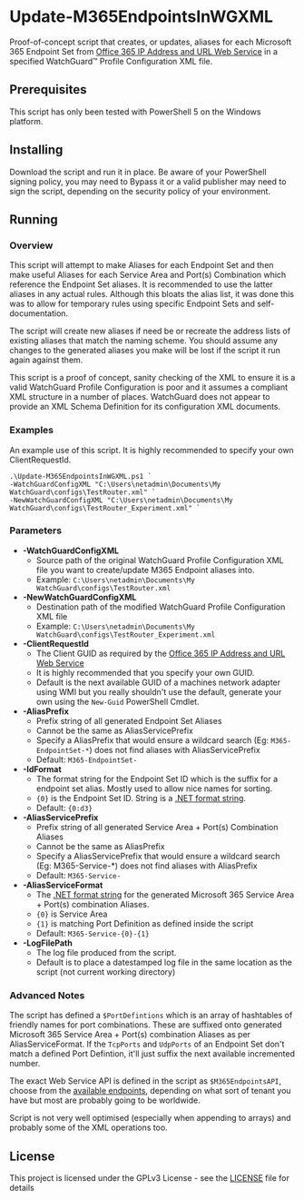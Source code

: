 # Update-M365EndpointsInWGXML

Proof-of-concept script that creates, or updates, aliases for each Microsoft 365 Endpoint Set from [Office 365 IP Address and URL Web Service](https://docs.microsoft.com/en-us/office365/enterprise/urls-and-ip-address-ranges) in a specified WatchGuard&#8482; Profile Configuration XML file.

## Prerequisites

This script has only been tested with PowerShell 5 on the Windows platform.

## Installing

Download the script and run it in place. Be aware of your PowerShell signing policy, you may need to Bypass it or a valid publisher may need to sign the script, depending on the security policy of your environment.

## Running

### Overview

This script will attempt to make Aliases for each Endpoint Set and then make useful Aliases for each Service Area and Port(s) Combination which reference the Endpoint Set aliases. It is recommended to use the latter aliases in any actual rules. Although this bloats the alias list, it was done this was to allow for temporary rules using specific Endpoint Sets and self-documentation.

The script will create new aliases if need be or recreate the address lists of existing aliases that match the naming scheme. You should assume any changes to the generated aliases you make will be lost if the script it run again against them.

This script is a proof of concept, sanity checking of the XML to ensure it is a valid WatchGuard Profile Configuration is poor and it assumes a compliant XML structure in a number of places. WatchGuard does not appear to provide an XML Schema Definition for its configuration XML documents.

### Examples

An example use of this script. It is highly recommended to specify your own ClientRequestId.
```
.\Update-M365EndpointsInWGXML.ps1 `
-WatchGuardConfigXML "C:\Users\netadmin\Documents\My WatchGuard\configs\TestRouter.xml" `
-NewWatchGuardConfigXML "C:\Users\netadmin\Documents\My WatchGuard\configs\TestRouter_Experiment.xml" `
```

### Parameters

* **-WatchGuardConfigXML**
  * Source path of the original WatchGuard Profile Configuration XML file you want to create/update M365 Endpoint aliases into.
  * Example: `C:\Users\netadmin\Documents\My WatchGuard\configs\TestRouter.xml`
* **-NewWatchGuardConfigXML**
  * Destination path of the modified WatchGuard Profile Configuration XML file
  * Example: `C:\Users\netadmin\Documents\My WatchGuard\configs\TestRouter_Experiment.xml`
* **-ClientRequestId**
  * The Client GUID as required by the [Office 365 IP Address and URL Web Service](https://docs.microsoft.com/en-us/office365/enterprise/office-365-ip-web-service#common-parameters)
  * It is highly recommended that you specify your own GUID.
  * Default is the next available GUID of a machines network adapter using WMI but you really shouldn't use the default, generate your own using the `New-Guid` PowerShell Cmdlet.
* **-AliasPrefix**
  * Prefix string of all generated Endpoint Set Aliases
  * Cannot be the same as AliasServicePrefix
  * Specify a AliasPrefix that would ensure a wildcard search (Eg: `M365-EndpointSet-*`) does not find aliases with AliasServicePrefix
  * Default: `M365-EndpointSet-`
* **-IdFormat**
  * The format string for the Endpoint Set ID which is the suffix for a endpoint set alias. Mostly used to allow nice names for sorting.
  * `{0}` is the Endpoint Set ID. String is a [.NET format string](https://docs.microsoft.com/en-us/dotnet/standard/base-types/custom-numeric-format-strings).
  * Default: `{0:d3}`
* **-AliasServicePrefix**
  * Prefix string of all generated Service Area + Port(s) Combination Aliases
  * Cannot be the same as AliasPrefix
  * Specify a AliasServicePrefix that would ensure a wildcard search (Eg: M365-Service-*) does not find aliases with AliasPrefix
  * Default: `M365-Service-`
* **-AliasServiceFormat**
  * The [.NET format string](https://docs.microsoft.com/en-us/dotnet/standard/base-types/formatting-types) for the generated Microsoft 365 Service Area + Port(s) combination Aliases.
  * `{0}` is Service Area
  * `{1}` is matching Port Definition as defined inside the script
  * Default: `M365-Service-{0}-{1}`
* **-LogFilePath**
  * The log file produced from the script.
  * Default is to place a datestamped log file in the same location as the script (not current working directory)

### Advanced Notes

The script has defined a `$PortDefintions` which is an array of hashtables of friendly names for port combinations. These are suffixed onto generated Microsoft 365 Service Area + Port(s) combination Aliases as per AliasServiceFormat. If the `TcpPorts` and `UdpPorts` of an Endpoint Set don't match a defined Port Defintion, it'll just suffix the next available incremented number.

The exact Web Service API is defined in the script as `$M365EndpointsAPI`, choose from the [available endpoints](https://docs.microsoft.com/en-us/office365/enterprise/office-365-endpoints), depending on what sort of tenant you have but most are probably going to be worldwide.

Script is not very well optimised (especially when appending to arrays) and probably some of the XML operations too.
  
## License

This project is licensed under the GPLv3 License - see the [LICENSE](LICENSE) file for details
